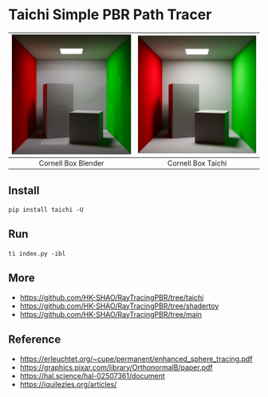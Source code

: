 # Taichi Simple PBR Path Tracer

|![Cornell Box Blender](./others/cornell_box_blender.png)|![Cornell Box Taichi](./others/cornell_box_taichi.png)|
|:-:|:-:|
|Cornell Box Blender|Cornell Box Taichi|

## Install

```shell
pip install taichi -U
```

## Run

```shell
ti index.py -ibl
```

## More

- https://github.com/HK-SHAO/RayTracingPBR/tree/taichi
- https://github.com/HK-SHAO/RayTracingPBR/tree/shadertoy
- https://github.com/HK-SHAO/RayTracingPBR/tree/main

## Reference

- https://erleuchtet.org/~cupe/permanent/enhanced_sphere_tracing.pdf
- https://graphics.pixar.com/library/OrthonormalB/paper.pdf
- https://hal.science/hal-02507361/document
- https://iquilezles.org/articles/